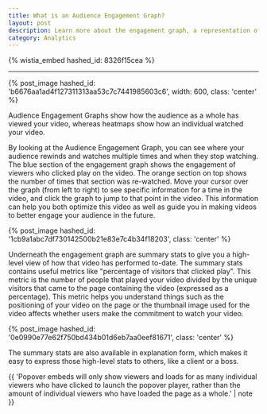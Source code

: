 ```yaml
---
title: What is an Audience Engagement Graph?
layout: post
description: Learn more about the engagement graph, a representation of how your audience as a whole has engaged with your video. 
category: Analytics
---
```


{% wistia_embed hashed_id: 8326f15cea %}

----

{% post_image hashed_id: 'b6676aa1ad4f127311313aa53c7c7441985603c6', width: 600, class: 'center' %} 


Audience Engagement Graphs show how the audience as a whole has viewed your video, whereas heatmaps show how an individual watched your video. 

By looking at the Audience Engagement Graph, you can see where your audience rewinds and watches multiple times and when they stop watching.  The blue section of the engagement graph shows the engagement of viewers who clicked play on the video. The orange section on top shows the number of times that section was re-watched. Move your cursor over the graph (from left to right) to see specific information for a time in the video, and click the graph to jump to that point in the video. This information can help you both optimize this video as well as guide you in making videos to better engage your audience in the future.

{% post_image hashed_id: '1cb9a1abc7df730142500b21e83e7c4b34f18203', class: 'center' %} 

Underneath the engagement graph are summary stats to give you a high-level view of how that video has performed to-date.
The summary stats contains useful metrics like "percentage of visitors that clicked play".  This metric is the number of people that played your video divided by the unique visitors that came to the page containing the video (expressed as a percentage).  This metric helps you understand things such as the positioning of your video on the page or the thumbnail image used for the video affects whether users make the commitment to watch your video.

{% post_image hashed_id: '0e0990e77e62f750bd434b01d6eb7aa0eef81671', class: 'center' %} 

The summary stats are also available in explanation form, which makes it easy to express those high-level stats to others, like a client or a boss.

{{ 'Popover embeds will only show viewers and loads for as many individual viewers who have clicked to launch the popover player, rather than the amount of individual viewers who have loaded the page as a whole.' | note }}


